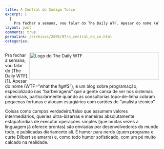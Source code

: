 ```yaml
---
title: A Central do Código Tosco
excerpt: |
  |
    Pra fechar a semana, vou falar do The Daily WTF. Apesar do nome (WTF="what the f@#$"), é um blog sobre programação, especializado nas "barbeiragens" que a gente cansa de ver nos sistemas comerciais, particularmente quando as consultorias topo-de-linha cobram...
layout: post
comments: true
permalink: /archives/2005/07/a_central_do_co.html
categories:
---
```

<img title="Logo do The Daily WTF" src="//chester.me/archives/img/wtf.gif" width="424" height="90" align="right" />
Pra fechar a semana, vou falar do [The Daily WTF][1]. Apesar do nome (WTF=&#8221;what the f@#$&#8221;), é um blog sobre programação, especializado nas &#8220;barbeiragens&#8221; que a gente cansa de ver nos sistemas comerciais, particularmente quando as consultorias topo-de-linha cobram pequenas fortunas e alocam estagiários com cartões de &#8220;analista técnico&#8221;.

Coisas como campos verdadeiro/falso que assumem valores intermediários, queries ultra-bizarras e maneiras absolutamente estapafúrdias de executar operações simples (que muitas vezes a linguagem já oferece prontas) são enviadas por desenvolvedores do mundo todo, e publicadas diariamente ali. É humor para nerds (quem programa e curte Dilbert se amarra) e, como todo humor sofisticado, com um pé muito calcado na realidade.

 [1]: http://thedailywtf.com/
